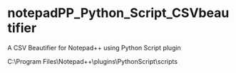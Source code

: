 # notepadPP_Python_Script_CSVbeautifier
A CSV Beautifier for Notepad++ using Python Script plugin


C:\Program Files\Notepad++\plugins\PythonScript\scripts
